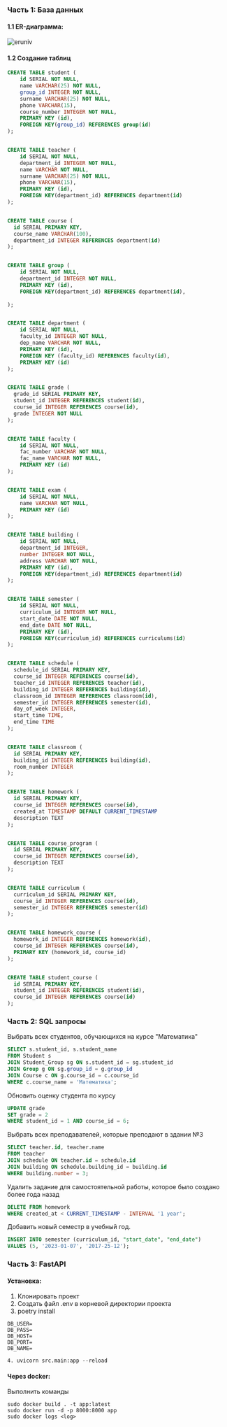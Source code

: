 ### Часть 1: База данных

#### 1.1 ER-диаграмма:
![eruniv](https://github.com/def0sh/polimedika-test-task/assets/74783488/4027fcaf-70c4-4529-82c3-8ac4accd79c3)
#### 1.2 Создание таблиц
```sql
CREATE TABLE student (
    id SERIAL NOT NULL, 
    name VARCHAR(25) NOT NULL,
    group_id INTEGER NOT NULL,
    surname VARCHAR(25) NOT NULL,
    phone VARCHAR(15),
    course_number INTEGER NOT NULL, 
    PRIMARY KEY (id), 
    FOREIGN KEY(group_id) REFERENCES group(id)
);


CREATE TABLE teacher (
    id SERIAL NOT NULL, 
    department_id INTEGER NOT NULL, 
    name VARCHAR NOT NULL, 
    surname VARCHAR(25) NOT NULL, 
    phone VARCHAR(15), 
    PRIMARY KEY (id), 
    FOREIGN KEY(department_id) REFERENCES department(id)
);


CREATE TABLE course (
  id SERIAL PRIMARY KEY,
  course_name VARCHAR(100),
  department_id INTEGER REFERENCES department(id)
);


CREATE TABLE group (
    id SERIAL NOT NULL, 
    department_id INTEGER NOT NULL, 
    PRIMARY KEY (id), 
    FOREIGN KEY(department_id) REFERENCES department(id),
    
);


CREATE TABLE department (
    id SERIAL NOT NULL, 
    faculty_id INTEGER NOT NULL, 
    dep_name VARCHAR NOT NULL,
    PRIMARY KEY (id), 
    FOREIGN KEY (faculty_id) REFERENCES faculty(id),
    PRIMARY KEY (id)
);


CREATE TABLE grade (
  grade_id SERIAL PRIMARY KEY,
  student_id INTEGER REFERENCES student(id),
  course_id INTEGER REFERENCES course(id),
  grade INTEGER NOT NULL
);


CREATE TABLE faculty (
    id SERIAL NOT NULL, 
    fac_number VARCHAR NOT NULL, 
    fac_name VARCHAR NOT NULL, 
    PRIMARY KEY (id)
);


CREATE TABLE exam (
    id SERIAL NOT NULL, 
    name VARCHAR NOT NULL, 
    PRIMARY KEY (id)
);


CREATE TABLE building (
    id SERIAL NOT NULL, 
    department_id INTEGER,
    number INTEGER NOT NULL,
    address VARCHAR NOT NULL, 
    PRIMARY KEY (id), 
    FOREIGN KEY(department_id) REFERENCES department(id)
);


CREATE TABLE semester (
    id SERIAL NOT NULL,
    curriculum_id INTEGER NOT NULL, 
    start_date DATE NOT NULL, 
    end_date DATE NOT NULL, 
    PRIMARY KEY (id), 
    FOREIGN KEY(curriculum_id) REFERENCES curriculums(id)
);


CREATE TABLE schedule (
  schedule_id SERIAL PRIMARY KEY,
  course_id INTEGER REFERENCES course(id),
  teacher_id INTEGER REFERENCES teacher(id),
  building_id INTEGER REFERENCES building(id),
  classroom_id INTEGER REFERENCES classroom(id),
  semester_id INTEGER REFERENCES semester(id),
  day_of_week INTEGER,
  start_time TIME,
  end_time TIME
);


CREATE TABLE classroom (
  id SERIAL PRIMARY KEY,
  building_id INTEGER REFERENCES building(id),
  room_number INTEGER
);


CREATE TABLE homework (
  id SERIAL PRIMARY KEY,
  course_id INTEGER REFERENCES course(id),
  created_at TIMESTAMP DEFAULT CURRENT_TIMESTAMP
  description TEXT
);


CREATE TABLE course_program (
  id SERIAL PRIMARY KEY,
  course_id INTEGER REFERENCES course(id),
  description TEXT
);


CREATE TABLE curriculum (
  curriculum_id SERIAL PRIMARY KEY,
  course_id INTEGER REFERENCES course(id),
  semester_id INTEGER REFERENCES semester(id)
);


CREATE TABLE homework_course (
  homework_id INTEGER REFERENCES homework(id),
  course_id INTEGER REFERENCES course(id),
  PRIMARY KEY (homework_id, course_id)
);


CREATE TABLE student_course (
  id SERIAL PRIMARY KEY,
  student_id INTEGER REFERENCES student(id),
  course_id INTEGER REFERENCES course(id)
);
```

### Часть 2: SQL запросы



Выбрать всех студентов, обучающихся на курсе "Математика"
```sql
SELECT s.student_id, s.student_name
FROM Student s
JOIN Student_Group sg ON s.student_id = sg.student_id
JOIN Group g ON sg.group_id = g.group_id
JOIN Course c ON g.course_id = c.course_id
WHERE c.course_name = 'Математика';
```

Обновить оценку студента по курсу
```sql
UPDATE grade
SET grade = 2
WHERE student_id = 1 AND course_id = 6;
```

Выбрать всех преподавателей, которые преподают в здании №3
```sql
SELECT teacher.id, teacher.name
FROM teacher
JOIN schedule ON teacher.id = schedule.id
JOIN building ON schedule.building_id = building.id
WHERE building.number = 3;
```

Удалить задание для самостоятельной работы, которое было создано более года назад
```sql
DELETE FROM homework
WHERE created_at < CURRENT_TIMESTAMP - INTERVAL '1 year';
```

Добавить новый семестр в учебный год.
```sql
INSERT INTO semester (curriculum_id, "start_date", "end_date")
VALUES (5, '2023-01-07', '2017-25-12');
```

### Часть 3: FastAPI

#### Установка:
1. Клонировать проект
2. Создать файл .env в корневой директории проекта
3. poetry install

````
DB_USER=
DB_PASS=
DB_HOST=
DB_PORT=
DB_NAME=
````

``` 
4. uvicorn src.main:app --reload
```

#### Через docker:

Выполнить команды
````
sudo docker build . -t app:latest
sudo docker run -d -p 8000:8000 app
sudo docker logs <log>
````












